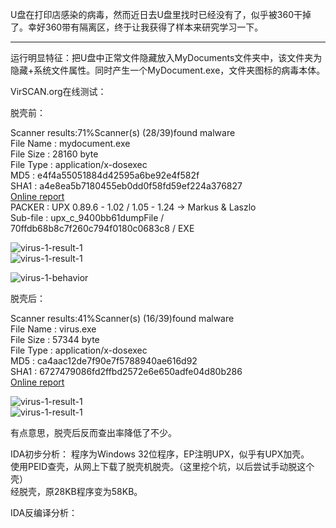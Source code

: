 U盘在打印店感染的病毒，然而近日去U盘里找时已经没有了，似乎被360干掉了。幸好360带有隔离区，终于让我获得了样本来研究学习一下。

---

运行明显特征：把U盘中正常文件隐藏放入MyDocuments文件夹中，该文件夹为隐藏+系统文件属性。同时产生一个MyDocument.exe，文件夹图标的病毒本体。

VirSCAN.org在线测试：

脱壳前：

Scanner results:71%Scanner(s) (28/39)found malware  
File Name      : mydocument.exe  
File Size      : 28160 byte  
File Type      : application/x-dosexec  
MD5            : e4f4a55051884d42595a6be92e4f582f  
SHA1           : a4e8ea5b7180455eb0dd0f58fd59ef224a376827  
[Online report](http://r.virscan.org/report/7d3d08b86ffe374f1ab07ba81b1b80cb)  
PACKER : UPX 0.89.6 - 1.02 / 1.05 - 1.24 -> Markus & Laszlo  
Sub-file : upx_c_9400bb61dumpFile / 70ffdb68b8c7f260c794f0180c0683c8 / EXE

![virus-1-result-1](/static/images/virus-1-result-2.png)  
![virus-1-result-1](/static/images/virus-1-result-3.png)

![virus-1-behavior](/static/images/virus-1-behavior.png)

脱壳后：

Scanner results:41%Scanner(s) (16/39)found malware  
File Name      : virus.exe  
File Size      : 57344 byte  
File Type      : application/x-dosexec  
MD5            : ca4aac12de7f90e7f5788940ae616d92  
SHA1           : 6727479086fd2ffbd2572e6e650adfe04d80b286  
[Online report](http://r.virscan.org/report/f4342882fa7427c3031bfcc42867d411)
         
![virus-1-result-1](/static/images/virus-1-result-0.png)  
![virus-1-result-1](/static/images/virus-1-result-1.png)

有点意思，脱壳后反而查出率降低了不少。

IDA初步分析： 程序为Windows 32位程序，EP注明UPX，似乎有UPX加壳。  
使用PEID查壳，从网上下载了脱壳机脱壳。（这里挖个坑，以后尝试手动脱这个壳）  
经脱壳，原28KB程序变为58KB。

IDA反编译分析：
